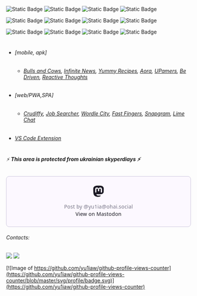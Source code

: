![Static Badge](https://img.shields.io/badge/-Expo-000020?logo=expo&logoColor=ivory&style=for-the-badge) ![Static Badge](https://img.shields.io/badge/-React-61DAFB?logo=react&logoColor=ivory&style=for-the-badge) ![Static Badge](https://img.shields.io/badge/-Next-000000?logo=next.js&logoColor=ivory&style=for-the-badge) ![Static Badge](https://img.shields.io/badge/-hono-E36002?logo=hono&logoColor=ivory&style=for-the-badge)
  
![Static Badge](https://img.shields.io/badge/-Prisma-2D3748?logo=prisma&logoColor=ivory&style=for-the-badge) ![Static Badge](https://img.shields.io/badge/-postgresql-4169E1?logo=postgresql&logoColor=ivory&style=for-the-badge) ![Static Badge](https://img.shields.io/badge/-sqlite-003B57?logo=sqlite&logoColor=ivory&style=for-the-badge) ![Static Badge](https://img.shields.io/badge/-firestore-DD2C00?logo=firebase&logoColor=ivory&style=for-the-badge)

![Static Badge](https://img.shields.io/badge/-JavaScript-F7DF1E?logo=javascript&logoColor=ivory&style=for-the-badge) ![Static Badge](https://img.shields.io/badge/-TypeScript-3178C6?logo=typescript&logoColor=ivory&style=for-the-badge) ![Static Badge](https://img.shields.io/badge/-TailwindCSS-06B6D4?logo=tailwind%20css&logoColor=ivory&style=for-the-badge) ![Static Badge](https://img.shields.io/badge/-framer%20motion-0055FF?logo=framer&logoColor=ivory&style=for-the-badge)

#
- ###### [mobile, apk]
  - ###### [Bulls and Cows](https://www.dropbox.com/scl/fo/jii2ogqy4q3mj1owr4w9l/ADTuL_UA8vlkFEGQ3S46FrA?rlkey=ro50rmvixvd7ixgbqwiq0lf54&st=8kd60vg7&dl=0), [Infinite News](https://www.dropbox.com/scl/fo/6yxthablas87ta4m9vi14/ANjKfwPjGqlzyhj4JCfxPD8?rlkey=8wu1amqatcdlb58yt1gl8rlmj&st=bk5n2z6h&dl=0), [Yummy Recipes](https://www.dropbox.com/scl/fo/1j4dvog6u475afzpldbzv/AC5TBijO2uqabidPSDzxuk4?rlkey=qvoerjznyi1hcch0k1jwuuag4&st=q0it2mrb&dl=0), [Aora](https://www.dropbox.com/scl/fo/33n6hpwsrvue52atc9rak/AGnRiJJfAhYjxoZe1lA_zvs?rlkey=yqlwsi9qyef9977pxcctdbw7g&st=lj1an37h&dl=0), [UPamers](https://www.dropbox.com/scl/fo/vihf11og1burij4is97cf/AFJ7yLk0Bq3li5WBKJ2DtlU?rlkey=78w8h1mhcjcqqv15vv6qdimmx&st=rl7kekrd&dl=0), [Be Driven](https://www.dropbox.com/scl/fo/nrzdbii67ocvlvg5w9y19/ABpYTf3sCN_8y6klpxBy5ZM?rlkey=7xmhb0y73drv1qm5acfzt4pzt&st=ipmw13se&dl=0), [Reactive Thoughts](https://www.dropbox.com/scl/fo/zvrptoifw3bydjnhmy6yd/AEuLncUVrRrr8wPo6DIuojk?rlkey=rj0r8774zmfi3ig9k1m85yvf2&st=9akmdrhp&dl=0)
- ###### [web/PWA,SPA]
  - ###### [Crudiffy](https://crudiffy.netlify.app), [Job Searcher](https://job-seacher.netlify.app), [Wordle City](https://wordle-british-city.netlify.app), [Fast Fingers](https://yu1ia-warming-up-fingers.netlify.app), [Snapgram](https://snapgramar.netlify.app/), [Lime Chat](https://1imechat.netlify.app)
- ###### [VS Code Extension](https://marketplace.visualstudio.com/items?itemName=yu1ia-vasyleniuk.react-reactnative-snippets-essential)
#
  ###### ⚡ **_This area is protected from ukrainian skyperdiays ⚡_**
  <blockquote class="mastodon-embed" data-embed-url="https://ohai.social/@yu1ia/114375529101668956/embed" style="background: #FCF8FF; border-radius: 8px; border: 1px solid #C9C4DA; margin: 0; max-width: 540px; min-width: 270px; overflow: hidden; padding: 0;"> <a href="https://ohai.social/@yu1ia/114375529101668956" target="_blank" style="align-items: center; color: #1C1A25; display: flex; flex-direction: column; font-family: system-ui, -apple-system, BlinkMacSystemFont, 'Segoe UI', Oxygen, Ubuntu, Cantarell, 'Fira Sans', 'Droid Sans', 'Helvetica Neue', Roboto, sans-serif; font-size: 14px; justify-content: center; letter-spacing: 0.25px; line-height: 20px; padding: 24px; text-decoration: none;"> <svg xmlns="http://www.w3.org/2000/svg" xmlns:xlink="http://www.w3.org/1999/xlink" width="32" height="32" viewBox="0 0 79 75"><path d="M74.7135 16.6043C73.6199 8.54587 66.5351 2.19527 58.1366 0.964691C56.7196 0.756754 51.351 0 38.9148 0H38.822C26.3824 0 23.7135 0.756754 22.2966 0.964691C14.1319 2.16118 6.67571 7.86752 4.86669 16.0214C3.99657 20.0369 3.90371 24.4888 4.06535 28.5726C4.29578 34.4289 4.34049 40.275 4.877 46.1075C5.24791 49.9817 5.89495 53.8251 6.81328 57.6088C8.53288 64.5968 15.4938 70.4122 22.3138 72.7848C29.6155 75.259 37.468 75.6697 44.9919 73.971C45.8196 73.7801 46.6381 73.5586 47.4475 73.3063C49.2737 72.7302 51.4164 72.086 52.9915 70.9542C53.0131 70.9384 53.0308 70.9178 53.0433 70.8942C53.0558 70.8706 53.0628 70.8445 53.0637 70.8179V65.1661C53.0634 65.1412 53.0574 65.1167 53.0462 65.0944C53.035 65.0721 53.0189 65.0525 52.9992 65.0371C52.9794 65.0218 52.9564 65.011 52.9318 65.0056C52.9073 65.0002 52.8819 65.0003 52.8574 65.0059C48.0369 66.1472 43.0971 66.7193 38.141 66.7103C29.6118 66.7103 27.3178 62.6981 26.6609 61.0278C26.1329 59.5842 25.7976 58.0784 25.6636 56.5486C25.6622 56.5229 25.667 56.4973 25.6775 56.4738C25.688 56.4502 25.7039 56.4295 25.724 56.4132C25.7441 56.397 25.7678 56.3856 25.7931 56.3801C25.8185 56.3746 25.8448 56.3751 25.8699 56.3816C30.6101 57.5151 35.4693 58.0873 40.3455 58.086C41.5183 58.086 42.6876 58.086 43.8604 58.0553C48.7647 57.919 53.9339 57.6701 58.7591 56.7361C58.8794 56.7123 58.9998 56.6918 59.103 56.6611C66.7139 55.2124 73.9569 50.665 74.6929 39.1501C74.7204 38.6967 74.7892 34.4016 74.7892 33.9312C74.7926 32.3325 75.3085 22.5901 74.7135 16.6043ZM62.9996 45.3371H54.9966V25.9069C54.9966 21.8163 53.277 19.7302 49.7793 19.7302C45.9343 19.7302 44.0083 22.1981 44.0083 27.0727V37.7082H36.0534V27.0727C36.0534 22.1981 34.124 19.7302 30.279 19.7302C26.8019 19.7302 25.0651 21.8163 25.0617 25.9069V45.3371H17.0656V25.3172C17.0656 21.2266 18.1191 17.9769 20.2262 15.568C22.3998 13.1648 25.2509 11.9308 28.7898 11.9308C32.8859 11.9308 35.9812 13.492 38.0447 16.6111L40.036 19.9245L42.0308 16.6111C44.0943 13.492 47.1896 11.9308 51.2788 11.9308C54.8143 11.9308 57.6654 13.1648 59.8459 15.568C61.9529 17.9746 63.0065 21.2243 63.0065 25.3172L62.9996 45.3371Z" fill="currentColor"/></svg> <div style="color: #787588; margin-top: 16px;">Post by @yu1ia@ohai.social</div> <div style="font-weight: 500;">View on Mastodon</div> </a> </blockquote> 

  
###### Contacts: 
<a href="https://1imechat.netlify.app" target="_blank"><img src="https://img.shields.io/badge/lime%20chat-578B34?logo=pwa&logoColor=white" /></a>
<a href="mailto:vasilenyuky@gmail.com"><img src="https://img.shields.io/badge/-Gmail-EA4335?logo=gmail&logoColor=ivory" /></a><br />

[![Image of https://github.com/yu1iaw/github-profile-views-counter](https://github.com/yu1iaw/github-profile-views-counter/blob/master/svg/profile/badge.svg)](https://github.com/yu1iaw/github-profile-views-counter)


